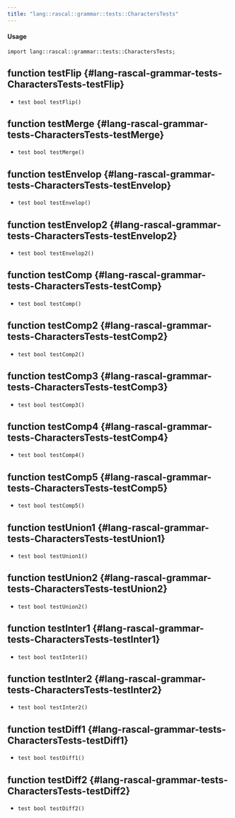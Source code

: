 ```yaml
---
title: "lang::rascal::grammar::tests::CharactersTests"
---
```


#### Usage

`import lang::rascal::grammar::tests::CharactersTests;`


## function testFlip {#lang-rascal-grammar-tests-CharactersTests-testFlip}

* ``test bool testFlip()``

## function testMerge {#lang-rascal-grammar-tests-CharactersTests-testMerge}

* ``test bool testMerge()``

## function testEnvelop {#lang-rascal-grammar-tests-CharactersTests-testEnvelop}

* ``test bool testEnvelop()``

## function testEnvelop2 {#lang-rascal-grammar-tests-CharactersTests-testEnvelop2}

* ``test bool testEnvelop2()``

## function testComp {#lang-rascal-grammar-tests-CharactersTests-testComp}

* ``test bool testComp()``

## function testComp2 {#lang-rascal-grammar-tests-CharactersTests-testComp2}

* ``test bool testComp2()``

## function testComp3 {#lang-rascal-grammar-tests-CharactersTests-testComp3}

* ``test bool testComp3()``

## function testComp4 {#lang-rascal-grammar-tests-CharactersTests-testComp4}

* ``test bool testComp4()``

## function testComp5 {#lang-rascal-grammar-tests-CharactersTests-testComp5}

* ``test bool testComp5()``

## function testUnion1 {#lang-rascal-grammar-tests-CharactersTests-testUnion1}

* ``test bool testUnion1()``

## function testUnion2 {#lang-rascal-grammar-tests-CharactersTests-testUnion2}

* ``test bool testUnion2()``

## function testInter1 {#lang-rascal-grammar-tests-CharactersTests-testInter1}

* ``test bool testInter1()``

## function testInter2 {#lang-rascal-grammar-tests-CharactersTests-testInter2}

* ``test bool testInter2()``

## function testDiff1 {#lang-rascal-grammar-tests-CharactersTests-testDiff1}

* ``test bool testDiff1()``

## function testDiff2 {#lang-rascal-grammar-tests-CharactersTests-testDiff2}

* ``test bool testDiff2()``

